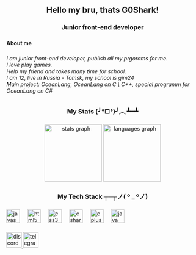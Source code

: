 <h2 align="center">Hello my bru, thats G0Shark!</h2>

###

<h3 align="center">Junior front-end developer</h3>

###

<h4 align="left">About me</h4>

###

<h6 align="left">I am junior front-end developer, publish all my prgorams for me.<br>I love play games.<br>Help my friend and takes many time for school.<br>I am 12, live in Russia - Tomsk, my school is gim24<br>Main project: OceanLang, OceanLang on C \ C++, special programm for OceanLang on C#</h6>

###

<h3 align="center">My Stats (╯°□°)╯︵ ┻━┻</h3>

###

<div align="center">
  <img src="https://github-readme-stats.vercel.app/api?username=G0Shark&hide_title=true&hide_rank=true&show_icons=true&include_all_commits=true&count_private=true&disable_animations=false&theme=github_dark&locale=en&hide_border=false" height="150" alt="stats graph"  />
  <img src="https://github-readme-stats.vercel.app/api/top-langs?username=G0Shark&locale=en&hide_title=true&layout=compact&card_width=320&langs_count=5&theme=github_dark&hide_border=false" height="150" alt="languages graph"  />
</div>

###

<h3 align="center">My  Tech Stack ┬─┬ノ( º _ ºノ)</h3>

###

<div align="left">
  <img src="https://cdn.jsdelivr.net/gh/devicons/devicon/icons/javascript/javascript-original.svg" height="35" alt="javascript logo"  />
  <img width="12" />
  <img src="https://cdn.jsdelivr.net/gh/devicons/devicon/icons/html5/html5-original.svg" height="35" alt="html5 logo"  />
  <img width="12" />
  <img src="https://cdn.jsdelivr.net/gh/devicons/devicon/icons/css3/css3-original.svg" height="35" alt="css3 logo"  />
  <img width="12" />
  <img src="https://cdn.jsdelivr.net/gh/devicons/devicon/icons/csharp/csharp-original.svg" height="35" alt="csharp logo"  />
  <img width="12" />
  <img src="https://cdn.jsdelivr.net/gh/devicons/devicon/icons/cplusplus/cplusplus-original.svg" height="35" alt="cplusplus logo"  />
  <img width="12" />
  <img src="https://cdn.jsdelivr.net/gh/devicons/devicon/icons/java/java-original.svg" height="35" alt="java logo"  />
</div>

###

<div align="left">
  <a href="https://discord.com/users/789155254494953522" target="_blank">
    <img src="https://img.shields.io/static/v1?message=Discord&logo=discord&label=&color=7289DA&logoColor=white&labelColor=&style=for-the-badge" height="40" alt="discord logo"  />
  </a>
  <a href="https://web.telegram.org/k/#@OMegaDroid" target="_blank">
    <img src="https://img.shields.io/static/v1?message=Telegram&logo=telegram&label=&color=2CA5E0&logoColor=white&labelColor=&style=for-the-badge" height="40" alt="telegram logo"  />
  </a>
</div>

###

<br clear="both">

###
